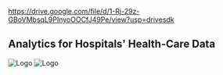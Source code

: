 

https://drive.google.com/file/d/1-Rj-29z-GBoVMbsqL9PInyoOOCfJ49Pe/view?usp=drivesdk

## **Analytics for Hospitals' Health-Care Data**
![Logo](https://cdn.dribbble.com/users/345283/screenshots/1566266/dribble-1.gif) 
![Logo](https://images.app.goo.gl/pUYwvsqeGq1rFKXVA.gif) 
